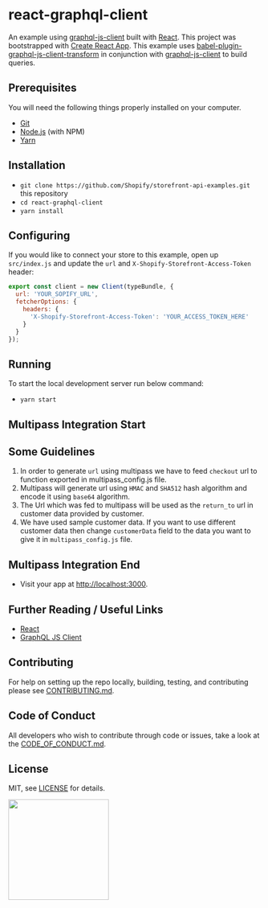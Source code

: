 # react-graphql-client

An example using [graphql-js-client](https://github.com/Shopify/graphql-js-client) built with [React](https://facebook.github.io/react/).
This project was bootstrapped with [Create React App](https://github.com/facebookincubator/create-react-app).
This example uses [babel-plugin-graphql-js-client-transform](https://github.com/Shopify/babel-plugin-graphql-js-client-transform)
in conjunction with [graphql-js-client](https://github.com/Shopify/graphql-js-client) to build queries.

## Prerequisites

You will need the following things properly installed on your computer.

* [Git](https://git-scm.com/)
* [Node.js](https://nodejs.org/) (with NPM)
* [Yarn](https://yarnpkg.com/en/)

## Installation

* `git clone https://github.com/Shopify/storefront-api-examples.git` this repository
* `cd react-graphql-client`
* `yarn install`

## Configuring

If you would like to connect your store to this example, open up `src/index.js` and update the `url` and `X-Shopify-Storefront-Access-Token` header:

```js
export const client = new Client(typeBundle, {
  url: 'YOUR_SOPIFY_URL',
  fetcherOptions: {
    headers: {
      'X-Shopify-Storefront-Access-Token': 'YOUR_ACCESS_TOKEN_HERE'
    }
  }
});
```

## Running

To start the local development server run below command:

* `yarn start`

## Multipass Integration Start 

## Some Guidelines
1. In order to generate `url` using multipass we have to feed `checkout` url to function exported in multipass_config.js file.
2. Multipass will generate url using `HMAC` and `SHA512` hash algorithm and encode it using `base64` algorithm.
3. The Url which was fed to multipass will be used as the `return_to` url in customer data provided by customer.
4. We have used sample customer data. If you want to use different customer data then change `customerData` field to the data you want to give it in `multipass_config.js` file.

## Multipass Integration End 

* Visit your app at [http://localhost:3000](http://localhost:3000).

## Further Reading / Useful Links

* [React](https://facebook.github.io/react/)
* [GraphQL JS Client](https://github.com/Shopify/graphql-js-client)

## Contributing
For help on setting up the repo locally, building, testing, and contributing
please see [CONTRIBUTING.md](https://github.com/Shopify/storefront-api-examples/blob/master/CONTRIBUTING.md).

## Code of Conduct
All developers who wish to contribute through code or issues, take a look at the
[CODE_OF_CONDUCT.md](https://github.com/Shopify/storefront-api-examples/blob/master/CODE_OF_CONDUCT.md).

## License

MIT, see [LICENSE](https://github.com/Shopify/storefront-api-examples/blob/master/LICENSE.txt) for details.

<img src="https://cdn.shopify.com/shopify-marketing_assets/builds/19.0.0/shopify-full-color-black.svg" width="200" />
